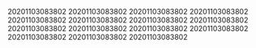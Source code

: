 20201103083802
20201103083802
20201103083802
20201103083802
20201103083802
20201103083802
20201103083802
20201103083802
20201103083802
20201103083802
20201103083802
20201103083802
20201103083802
20201103083802
20201103083802
